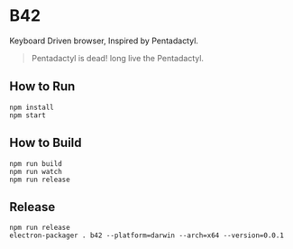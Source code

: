 # B42
Keyboard Driven browser, Inspired by Pentadactyl.

> Pentadactyl is dead! long live the Pentadactyl.

## How to Run
```
npm install
npm start
```

## How to Build
```
npm run build
npm run watch
npm run release
```

## Release
```
npm run release
electron-packager . b42 --platform=darwin --arch=x64 --version=0.0.1
```
